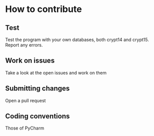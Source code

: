 # How to contribute

## Test

Test the program with your own databases, both crypt14 and crypt15. Report any errors.

## Work on issues

Take a look at the open issues and work on them

## Submitting changes

Open a pull request

## Coding conventions

Those of PyCharm
